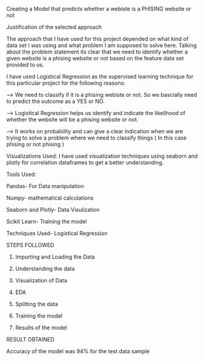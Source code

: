 Creating a Model that predicts whether a webiste is a PHISING website or not 


Justification of the selected approach 

The approach that I have used for this project depended on what kind of data set I was using and what problem I am supposed to solve here. Talking about the problem statement its clear that we need to identify whether a given website is a phising website or not based on the feature data set provided to us.

I have used Logistical Regression as the supervised learning technique for this particular project for the following reasons:

--> We need to classify if it is a phising webiste or not. So we bascially need to predict the outcome as a YES or NO.

--> Logistical Regression helps us identify and indicate the likelihood of whether the website will be a phising website or not.

--> It works on probability and can give a clear indication when we are trying to solve a problem where we need to classify things ( In this case phising or not phising )


Visualizations Used: I have used visualization techniques using seaborn and plotly for correlation dataframes to get a better understanding. 





Tools Used: 

Pandas- For Data manipulation 

Numpy- mathematical calculations 

Seaborn and Plotly- Data Visulization 

Scikit Learn- Training the model 

Techniques Used- Logistical Regression 





STEPS FOLLOWED 

1. Importing and Loading the Data 

2. Understanding the data 

3. Visualization of Data 

4. EDA 

5. Splitting the data 

6. Training the model 

7. Results of the model 


RESULT OBTAINED 

Accuracy of the model was 94% for the test data sample 




